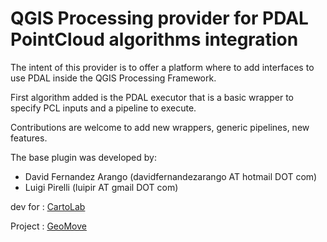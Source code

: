 QGIS Processing provider for PDAL PointCloud algorithms integration
======

The intent of this provider is to offer a platform where to add interfaces to use PDAL inside the QGIS Processing Framework.

First algorithm added is the PDAL executor that is a basic wrapper to specify PCL inputs and a pipeline to execute.

Contributions are welcome to add new wrappers, generic pipelines, new features.

The base plugin was developed by:

* David Fernandez Arango (davidfernandezarango AT hotmail DOT com)
* Luigi Pirelli (luipir AT gmail DOT com)

dev for  : [CartoLab](http://cartolab.udc.es/cartoweb/)

Project  : [GeoMove](http://cartolab.udc.es/geomove/)
